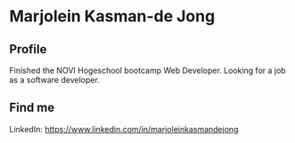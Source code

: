 # Marjolein Kasman-de Jong

## Profile

Finished the NOVI Hogeschool bootcamp Web Developer. Looking for a job as a software developer.

## Find me

LinkedIn: https://www.linkedin.com/in/marjoleinkasmandejong

